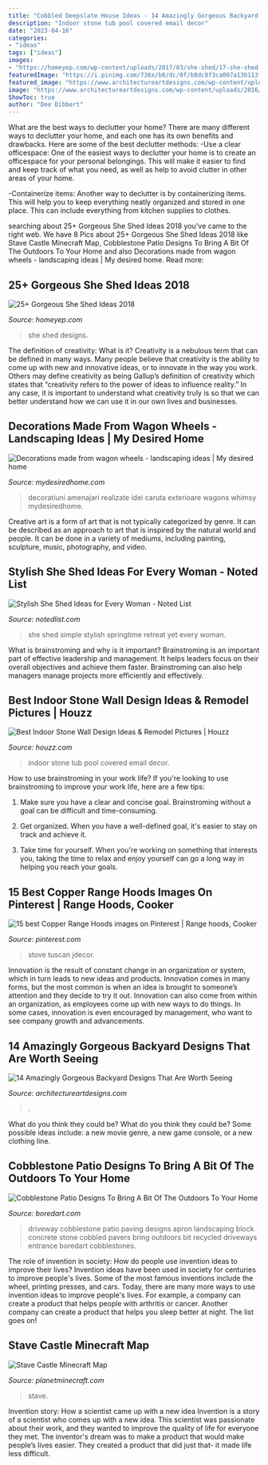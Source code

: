 ```yaml
---
title: "Cobbled Deepslate House Ideas - 14 Amazingly Gorgeous Backyard Designs That Are Worth Seeing"
description: "Indoor stone tub pool covered email decor"
date: "2023-04-16"
categories:
- "ideas"
tags: ["ideas"]
images:
- "https://homeyep.com/wp-content/uploads/2017/03/she-shed/17-she-shed-ideas-designs.jpg"
featuredImage: "https://i.pinimg.com/736x/b8/dc/8f/b8dc8f3ca007a13b113fb57c33adc347--copper-hood-beautiful-kitchens.jpg"
featured_image: "https://www.architectureartdesigns.com/wp-content/uploads/2016/11/13-18-1024x685.jpg"
image: "https://www.architectureartdesigns.com/wp-content/uploads/2016/11/13-18-1024x685.jpg"
ShowToc: true
author: "Dee Dibbert"
---
```



What are the best ways to declutter your home?
There are many different ways to declutter your home, and each one has its own benefits and drawbacks. Here are some of the best declutter methods: 
-Use a clear officespace: One of the easiest ways to declutter your home is to create an officespace for your personal belongings. This will make it easier to find and keep track of what you need, as well as help to avoid clutter in other areas of your home. 

-Containerize items: Another way to declutter is by containerizing items. This will help you to keep everything neatly organized and stored in one place. This can include everything from kitchen supplies to clothes.

	

		
searching about 25+ Gorgeous She Shed Ideas 2018 you've came to the right web. We have 8 Pics about 25+ Gorgeous She Shed Ideas 2018 like Stave Castle Minecraft Map, Cobblestone Patio Designs To Bring A Bit Of The Outdoors To Your Home and also Decorations made from wagon wheels - landscaping ideas | My desired home. Read more:
		
    
## 25+ Gorgeous She Shed Ideas 2018

<img loading=lazy src="https://homeyep.com/wp-content/uploads/2017/03/she-shed/17-she-shed-ideas-designs.jpg" onerror="this.onerror=null;this.src='https://tse1.mm.bing.net/th?id=OIP.2-NwyyI5fBWIZMHqvBCEjgDZEf&amp;pid=15.1';" alt="25+ Gorgeous She Shed Ideas 2018">

_Source: homeyep.com_

>she shed designs. 

	

The definition of creativity: What is it?
Creativity is a nebulous term that can be defined in many ways. Many people believe that creativity is the ability to come up with new and innovative ideas, or to innovate in the way you work. Others may define creativity as being Gallup’s definition of creativity which states that “creativity refers to the power of ideas to influence reality.” In any case, it is important to understand what creativity truly is so that we can better understand how we can use it in our own lives and businesses.

    
## Decorations Made From Wagon Wheels - Landscaping Ideas | My Desired Home

<img loading=lazy src="https://mydesiredhome.com/wp-content/uploads/2017/02/Decorations-made-from-wagon-wheels10.jpg" onerror="this.onerror=null;this.src='https://tse1.mm.bing.net/th?id=OIP.rsWWzdu4piySzEt_OzfKRAHaF6&amp;pid=15.1';" alt="Decorations made from wagon wheels - landscaping ideas | My desired home">

_Source: mydesiredhome.com_

>decoratiuni amenajari realizate idei caruta exterioare wagons whimsy mydesiredhome. 

	

Creative art is a form of art that is not typically categorized by genre. It can be described as an approach to art that is inspired by the natural world and people. It can be done in a variety of mediums, including painting, sculpture, music, photography, and video.

    
## Stylish She Shed Ideas For Every Woman - Noted List

<img loading=lazy src="http://notedlist.com/wp-content/uploads/2016/07/she-shed/67-she-shed-ideas.jpg" onerror="this.onerror=null;this.src='https://tse2.mm.bing.net/th?id=OIP._TdXYIPtWY8h_ltx8AwrGgHaJ_&amp;pid=15.1';" alt="Stylish She Shed Ideas for Every Woman - Noted List">

_Source: notedlist.com_

>she shed simple stylish springtime retreat yet every woman. 

	

What is brainstroming and why is it important?
Brainstroming is an important part of effective leadership and management. It helps leaders focus on their overall objectives and achieve them faster. Brainstroming can also help managers manage projects more efficiently and effectively.

    
## Best Indoor Stone Wall Design Ideas &amp; Remodel Pictures | Houzz

<img loading=lazy src="https://st.hzcdn.com/fimgs/1891fea80204e7d8_9500-w500-h400-b0-p0--traditional-pool.jpg" onerror="this.onerror=null;this.src='https://tse2.mm.bing.net/th?id=OIP.MxPKMT37BTFIzIT45TOo-AHaF7&amp;pid=15.1';" alt="Best Indoor Stone Wall Design Ideas &amp; Remodel Pictures | Houzz">

_Source: houzz.com_

>indoor stone tub pool covered email decor. 

	

How to use brainstroming in your work life?
If you're looking to use brainstroming to improve your work life, here are a few tips:
1. Make sure you have a clear and concise goal. Brainstroming without a goal can be difficult and time-consuming.

2. Get organized. When you have a well-defined goal, it's easier to stay on track and achieve it.

3. Take time for yourself. When you're working on something that interests you, taking the time to relax and enjoy yourself can go a long way in helping you reach your goals.

    
## 15 Best Copper Range Hoods Images On Pinterest | Range Hoods, Cooker

<img loading=lazy src="https://i.pinimg.com/736x/b8/dc/8f/b8dc8f3ca007a13b113fb57c33adc347--copper-hood-beautiful-kitchens.jpg" onerror="this.onerror=null;this.src='https://tse1.mm.bing.net/th?id=OIP.Fv6nTBcW97Op48ZEKJ9_HQHaHs&amp;pid=15.1';" alt="15 best Copper Range Hoods images on Pinterest | Range hoods, Cooker">

_Source: pinterest.com_

>stove tuscan jdecor. 

	

Innovation is the result of constant change in an organization or system, which in turn leads to new ideas and products. Innovation comes in many forms, but the most common is when an idea is brought to someone’s attention and they decide to try it out. Innovation can also come from within an organization, as employees come up with new ways to do things. In some cases, innovation is even encouraged by management, who want to see company growth and advancements.

    
## 14 Amazingly Gorgeous Backyard Designs That Are Worth Seeing

<img loading=lazy src="https://www.architectureartdesigns.com/wp-content/uploads/2016/11/13-18-1024x685.jpg" onerror="this.onerror=null;this.src='https://tse1.mm.bing.net/th?id=OIP.x14w1-5JHGRA1Nu08MMEtgHaE9&amp;pid=15.1';" alt="14 Amazingly Gorgeous Backyard Designs That Are Worth Seeing">

_Source: architectureartdesigns.com_

>. 

	

What do you think they could be?
What do you think they could be? Some possible ideas include: a new movie genre, a new game console, or a new clothing line.

    
## Cobblestone Patio Designs To Bring A Bit Of The Outdoors To Your Home

<img loading=lazy src="http://www.boredart.com/wp-content/uploads/2016/07/cobblestone-patio-designs-5.jpg" onerror="this.onerror=null;this.src='https://tse3.mm.bing.net/th?id=OIP.sQaE-0OmalHdktuc9krHtgHaJ4&amp;pid=15.1';" alt="Cobblestone Patio Designs To Bring A Bit Of The Outdoors To Your Home">

_Source: boredart.com_

>driveway cobblestone patio paving designs apron landscaping block concrete stone cobbled pavers bring outdoors bit recycled driveways entrance boredart cobblestones. 

	

The role of invention in society: How do people use invention ideas to improve their lives?
Invention ideas have been used in society for centuries to improve people's lives. Some of the most famous inventions include the wheel, printing presses, and cars. Today, there are many more ways to use invention ideas to improve people's lives. For example, a company can create a product that helps people with arthritis or cancer. Another company can create a product that helps you sleep better at night. The list goes on!

    
## Stave Castle Minecraft Map

<img loading=lazy src="https://static.planetminecraft.com/files/resource_media/screenshot/1651/3r10734322.png" onerror="this.onerror=null;this.src='https://tse1.mm.bing.net/th?id=OIP.AqzkqlzW37g6L630g0NWgwHaD-&amp;pid=15.1';" alt="Stave Castle Minecraft Map">

_Source: planetminecraft.com_

>stave. 

	

Invention story: How a scientist came up with a new idea
Invention is a story of a scientist who comes up with a new idea. This scientist was passionate about their work, and they wanted to improve the quality of life for everyone they met. The inventor's dream was to make a product that would make people’s lives easier. They created a product that did just that- it made life less difficult.

